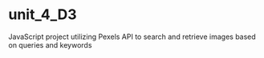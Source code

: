 # unit_4_D3
JavaScript project utilizing Pexels API to search and retrieve images based on queries and keywords
